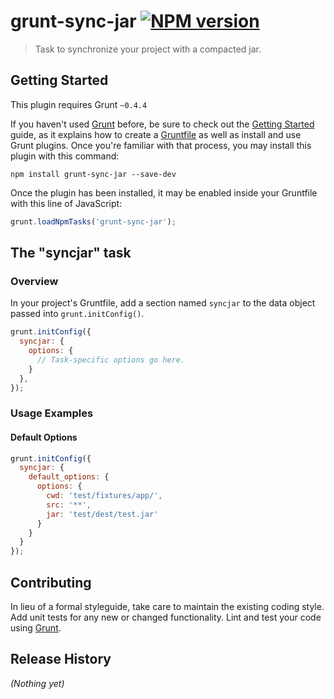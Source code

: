 # grunt-sync-jar [![NPM version][npm-image]][npm-url]

> Task to synchronize your project with a compacted jar.

## Getting Started
This plugin requires Grunt `~0.4.4`

If you haven't used [Grunt](http://gruntjs.com/) before, be sure to check out the [Getting Started](http://gruntjs.com/getting-started) guide, as it explains how to create a [Gruntfile](http://gruntjs.com/sample-gruntfile) as well as install and use Grunt plugins. Once you're familiar with that process, you may install this plugin with this command:

```shell
npm install grunt-sync-jar --save-dev
```

Once the plugin has been installed, it may be enabled inside your Gruntfile with this line of JavaScript:

```js
grunt.loadNpmTasks('grunt-sync-jar');
```

## The "syncjar" task

### Overview
In your project's Gruntfile, add a section named `syncjar` to the data object passed into `grunt.initConfig()`.

```js
grunt.initConfig({
  syncjar: {
    options: {
      // Task-specific options go here.
    }
  },
});
```

### Usage Examples

#### Default Options

```js
grunt.initConfig({
  syncjar: {
    default_options: {
      options: {
        cwd: 'test/fixtures/app/',
        src: '**',
        jar: 'test/dest/test.jar'
      }
    }
  }
});
```

## Contributing
In lieu of a formal styleguide, take care to maintain the existing coding style. Add unit tests for any new or changed functionality. Lint and test your code using [Grunt](http://gruntjs.com/).

## Release History
_(Nothing yet)_

[npm-url]: https://www.npmjs.org/package/grunt-sync-jar
[npm-image]: http://img.shields.io/npm/v/grunt-sync-jar.svg
